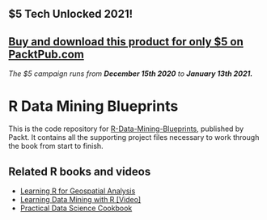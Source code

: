 ## $5 Tech Unlocked 2021!
[Buy and download this product for only $5 on PacktPub.com](https://www.packtpub.com/)
-----
*The $5 campaign         runs from __December 15th 2020__ to __January 13th 2021.__*

# R Data Mining Blueprints

This is the code repository for [R-Data-Mining-Blueprints](https://www.packtpub.com/big-data-and-business-intelligence/r-data-mining-projects?utm_source=github&utm_medium=repository&utm_campaign=9781783989683), published by Packt. It contains all the supporting project files necessary to work through the book from start to finish.

## Related R books and videos

* [Learning R for Geospatial Analysis](https://www.packtpub.com/big-data-and-business-intelligence/learning-r-geospatial-analysis?utm_source=github&utm_medium=repository&utm_campaign=9781783984367)
* [Learning Data Mining with R [Video]](https://www.packtpub.com/big-data-and-business-intelligence/learning-data-mining-r-video?utm_source=github&utm_medium=repository&utm_campaign=9781785887499)
* [Practical Data Science Cookbook](https://www.packtpub.com/big-data-and-business-intelligence/practical-data-science-cookbook?utm_source=github&utm_medium=repository&utm_campaign=9781783980246)




